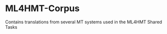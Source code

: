 ML4HMT-Corpus
=============

Contains translations from several MT systems used in the ML4HMT Shared Tasks